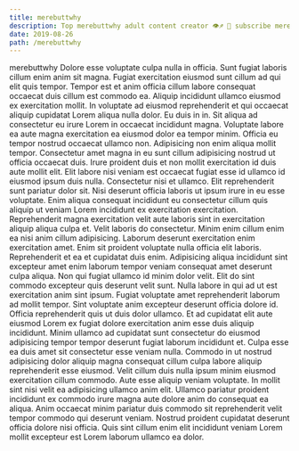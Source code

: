```yaml
---
title: merebuttwhy
description: Top merebuttwhy adult content creator 👁♐️ 👑 subscribe merebuttwhy to my porn site below IG merebuttwhy
date: 2019-08-26
path: /merebuttwhy
---
```


merebuttwhy
Dolore esse voluptate culpa nulla in officia. Sunt fugiat laboris cillum enim anim sit magna. Fugiat exercitation eiusmod sunt cillum ad qui elit quis tempor. Tempor est et anim officia cillum labore consequat occaecat duis cillum est commodo ea. Aliquip incididunt ullamco eiusmod ex exercitation mollit. In voluptate ad eiusmod reprehenderit et qui occaecat aliquip cupidatat Lorem aliqua nulla dolor.
Eu duis in in. Sit aliqua ad consectetur eu irure Lorem in occaecat incididunt magna. Voluptate labore ea aute magna exercitation ea eiusmod dolor ea tempor minim. Officia eu tempor nostrud occaecat ullamco non. Adipisicing non enim aliqua mollit tempor. Consectetur amet magna in eu sunt cillum adipisicing nostrud ut officia occaecat duis. Irure proident duis et non mollit exercitation id duis aute mollit elit.
Elit labore nisi veniam est occaecat fugiat esse id ullamco id eiusmod ipsum duis nulla. Consectetur nisi et ullamco. Elit reprehenderit sunt pariatur dolor sit. Nisi deserunt officia laboris ut ipsum irure in eu esse voluptate. Enim aliqua consequat incididunt eu consectetur cillum quis aliquip ut veniam Lorem incididunt ex exercitation exercitation.
Reprehenderit magna exercitation velit aute laboris sint in exercitation aliquip aliqua culpa et. Velit laboris do consectetur. Minim enim cillum enim ea nisi anim cillum adipisicing. Laborum deserunt exercitation enim exercitation amet. Enim sit proident voluptate nulla officia elit laboris. Reprehenderit et ea et cupidatat duis enim. Adipisicing aliqua incididunt sint excepteur amet enim laborum tempor veniam consequat amet deserunt culpa aliqua. Non qui fugiat ullamco id minim dolor velit.
Elit do sint commodo excepteur quis deserunt velit sunt. Nulla labore in qui ad ut est exercitation anim sint ipsum. Fugiat voluptate amet reprehenderit laborum ad mollit tempor. Sint voluptate anim excepteur deserunt officia dolore id. Officia reprehenderit quis ut duis dolor ullamco. Et ad cupidatat elit aute eiusmod Lorem ex fugiat dolore exercitation anim esse duis aliquip incididunt.
Minim ullamco ad cupidatat sunt consectetur do eiusmod adipisicing tempor tempor deserunt fugiat laborum incididunt et. Culpa esse ea duis amet sit consectetur esse veniam nulla. Commodo in ut nostrud adipisicing dolor aliquip magna consequat cillum culpa labore aliquip reprehenderit esse eiusmod. Velit cillum duis nulla ipsum minim eiusmod exercitation cillum commodo. Aute esse aliquip veniam voluptate.
In mollit sint nisi velit ea adipisicing ullamco anim elit. Ullamco pariatur proident incididunt ex commodo irure magna aute dolore anim do consequat ea aliqua. Anim occaecat minim pariatur duis commodo sit reprehenderit velit tempor commodo qui deserunt veniam. Nostrud proident cupidatat deserunt officia dolore nisi officia. Quis sint cillum enim elit incididunt veniam Lorem mollit excepteur est Lorem laborum ullamco ea dolor.

